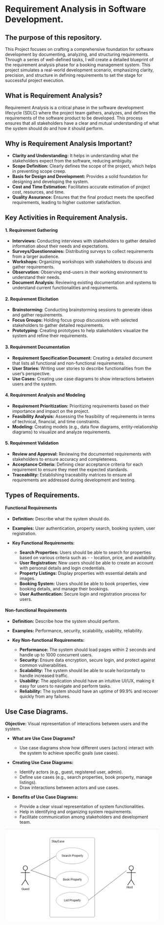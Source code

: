 # Requirement Analysis in Software Development.

## The purpose of this repository.

This Project focuses on crafting a comprehensive foundation for software development by documenting, analyzing, and structuring requirements. Through a series of well-defined tasks, I will create a detailed blueprint of the requirement analysis phase for a booking management system. This project simulates a real-world development scenario, emphasizing clarity, precision, and structure in defining requirements to set the stage for successful project execution.

## What is Requirement Analysis?

Requirement Analysis is a critical phase in the software development lifecycle (SDLC) where the project team gathers, analyzes, and defines the requirements of the software product to be developed. This process ensures that all stakeholders have a clear and mutual understanding of what the system should do and how it should perform.

## Why is Requirement Analysis Important?

- **Clarity and Understanding:** It helps in understanding what the stakeholders expect from the software, reducing ambiguity.
- **Scope Definition:** Clearly defines the scope of the project, which helps in preventing scope creep.
- **Basis for Design and Development:** Provides a solid foundation for designing and developing the system.
- **Cost and Time Estimation:** Facilitates accurate estimation of project cost, resources, and time.
- **Quality Assurance:** Ensures that the final product meets the specified requirements, leading to higher customer satisfaction.

## Key Activities in Requirement Analysis.

#### 1. Requirement Gathering

- **Interviews:** Conducting interviews with stakeholders to gather detailed information about their needs and expectations.
- **Surveys/Questionnaires:** Distributing surveys to collect requirements from a larger audience.
- **Workshops:** Organizing workshops with stakeholders to discuss and gather requirements.
- **Observation:** Observing end-users in their working environment to understand their needs.
- **Document Analysis:** Reviewing existing documentation and systems to understand current functionalities and requirements.

#### 2. Requirement Elicitation

- **Brainstorming:** Conducting brainstorming sessions to generate ideas and gather requirements.
- **Focus Groups:** Holding focus group discussions with selected stakeholders to gather detailed requirements.
- **Prototyping:** Creating prototypes to help stakeholders visualize the system and refine their requirements.

#### 3. Requirement Documentation

- **Requirement Specification Document:** Creating a detailed document that lists all functional and non-functional requirements.
- **User Stories:** Writing user stories to describe functionalities from the user’s perspective.
- **Use Cases:** Creating use case diagrams to show interactions between users and the system.

#### 4. Requirement Analysis and Modeling

- **Requirement Prioritization:** Prioritizing requirements based on their importance and impact on the project.
- **Feasibility Analysis:** Assessing the feasibility of requirements in terms of technical, financial, and time constraints.
- **Modeling:** Creating models (e.g., data flow diagrams, entity-relationship diagrams) to visualize and analyze requirements.

#### 5. Requirement Validation

- **Review and Approval:** Reviewing the documented requirements with stakeholders to ensure accuracy and completeness.
- **Acceptance Criteria:** Defining clear acceptance criteria for each requirement to ensure they meet the expected standards.
- **Traceability:** Establishing traceability matrices to ensure all requirements are addressed during development and testing.

## Types of Requirements.

#### Functional Requirements

- **Definition:** Describe what the system should do.

- **Examples:** User authentication, property search, booking system, user registration.

- **Key Functional Requirements:**
  - **Search Properties:** Users should be able to search for properties based on various criteria such as - - location, price, and availability.
  - **User Registration:** New users should be able to create an account with personal details and login credentials.
  - **Property Listings:** Display properties with essential details and images.
  - **Booking System:** Users should be able to book properties, view booking details, and manage their bookings.
  - **User Authentication:** Secure login and registration process for users.

#### Non-functional Requirements

- **Definition:** Describe how the system should perform.

- **Examples:** Performance, security, scalability, usability, reliability.

- **Key Non-functional Requirements:**
  - **Performance:** The system should load pages within 2 seconds and handle up to 1000 concurrent users.
  - **Security:** Ensure data encryption, secure login, and protect against common vulnerabilities.
  - **Scalability:** The system should be able to scale horizontally to handle increased traffic.
  - **Usability:** The application should have an intuitive UI/UX, making it easy for users to navigate and perform tasks.
  - **Reliability:** The system should have an uptime of 99.9% and recover quickly from any failures.

## Use Case Diagrams.

**Objective:** Visual representation of interactions between users and the system.

- **What are Use Case Diagrams?**

  - Use case diagrams show how different users (actors) interact with the system to achieve specific goals (use cases).

- **Creating Use Case Diagrams:**

  - Identify actors (e.g., guest, registered user, admin).
  - Define use cases (e.g., search properties, book property, manage listings).
  - Draw interactions between actors and use cases.

- **Benefits of Use Case Diagrams:**
  - Provide a clear visual representation of system functionalities.
  - Help in identifying and organizing system requirements.
  - Facilitate communication among stakeholders and development team.

![StayEase use case diagram](alx-booking-uc.png)
